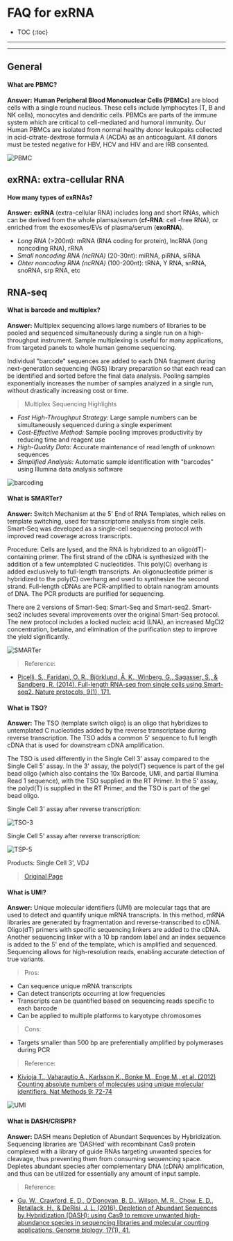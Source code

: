 # FAQ for exRNA

* TOC
{:toc}
---
---
## General

#### What are PBMC?

**Answer:** **Human Peripheral Blood Mononuclear Cells (PBMCs)** are blood cells with a single round nucleus. These cells include lymphocytes (T, B and NK cells), monocytes and dendritic cells.  PBMCs are parts of the immune system which are critical to cell-mediated and humoral immunity.
Our Human PBMCs are isolated from normal healthy donor leukopaks collected in acid-citrate-dextrose formula A (ACDA) as an anticoagulant. All donors must be tested negative for HBV, HCV and HIV and are IRB consented.

![PBMC](img/PBMC.jpeg)

## exRNA: extra-cellular RNA

#### How many types of exRNAs?

**Answer:** **exRNA** (extra-cellular RNA) includes long and short RNAs, which can be derived from the whole plamsa/serum (**cf-RNA**: cell -free RNA), or enriched from the exosomes/EVs of plasma/serum (**exoRNA**).

* *Long RNA* (>200nt): mRNA (RNA coding for protein), lncRNA (long noncoding RNA), rRNA
* *Small noncoding RNA (ncRNA)* (20-30nt): miRNA, piRNA, siRNA
* *Ohter noncoding RNA (ncRNA)* (100-200nt): tRNA, Y RNA, snRNA, snoRNA, srp RNA, etc

 

## RNA-seq

#### What is barcode and multiplex?

**Answer:** Multiplex sequencing allows large numbers of libraries to be pooled and sequenced simultaneously during a single run on a high-throughput instrument. Sample multiplexing is useful for many applications, from targeted panels to whole human genome sequencing.

Individual "barcode" sequences are added to each DNA fragment during next-generation sequencing (NGS) library preparation so that each read can be identified and sorted before the final data analysis. Pooling samples exponentially increases the number of samples analyzed in a single run, without drastically increasing cost or time.

> Multiplex Sequencing Highlights

- *Fast High-Throughput Strategy:* Large sample numbers can be simultaneously sequenced during a single experiment
- *Cost-Effective Method:* Sample pooling improves productivity by reducing time and reagent use
- *High-Quality Data:* Accurate maintenance of read length of unknown sequences
- *Simplified Analysis:* Automatic sample identification with "barcodes" using Illumina data analysis software

![barcoding](img/barcoding.jpg)


#### What is SMARTer?
**Answer:** Switch Mechanism at the 5' End of RNA Templates, which relies on template switching, used for transcriptome analysis from single cells. Smart-Seq was developed as a single-cell sequencing protocol with improved read coverage across transcripts. 

Procedure: Cells are lysed, and the RNA is hybridized to an oligo(dT)-containing primer. The first strand of the cDNA is synthesized with the addition of a few untemplated C nucleotides. This poly(C) overhang is added exclusively to full-length transcripts. An oligonucleotide primer is hybridized to the poly(C) overhang and used to synthesize the second strand. Full-length cDNAs are PCR-amplified to obtain nanogram amounts of DNA. The PCR products are purified for sequencing.

There are 2 versions of Smart-Seq: Smart-Seq and Smart-seq2. Smart-seq2 includes several improvements over the original Smart-Seq protocol. The new protocol includes a locked nucleic acid (LNA), an increased MgCl2 concentration, betaine, and elimination of the purification step to improve the yield significantly.

![SMARTer](img/SMARTer.png)

> Reference:

- [Picelli, S., Faridani, O. R., Björklund, Å. K., Winberg, G., Sagasser, S., & Sandberg, R. (2014). Full-length RNA-seq from single cells using Smart-seq2. Nature protocols, 9(1), 171.](https://www.ncbi.nlm.nih.gov/pubmed/24385147/)


#### What is TSO?

**Answer:** The TSO (template switch oligo) is an oligo that hybridizes to untemplated C nucleotides added by the reverse transcriptase during reverse transcription. The TSO adds a common 5' sequence to full length cDNA that is used for downstream cDNA amplification.

The TSO is used differently in the Single Cell 3' assay compared to the Single Cell 5' assay. In the 3' assay, the polyd(T) sequence is part of the gel bead oligo (which also contains the 10x Barcode, UMI, and partial Illumina Read 1 sequence), with the TSO supplied in the RT Primer. In the 5' assay, the polyd(T) is supplied in the RT Primer, and the TSO is part of the gel bead oligo.


Single Cell 3' assay after reverse transcription:


![TSO-3](img/TSO-3.png)

 

Single Cell 5' assay after reverse transcription:

![TSP-5](img/TSO-5.png)

Products: Single Cell 3', VDJ


> [Original Page](https://kb.10xgenomics.com/hc/en-us/articles/360001493051-What-is-a-template-switch-oligo-TSO-)



#### What is UMI?

**Answer:** Unique molecular identifiers (UMI) are molecular tags that are used to detect and quantify unique mRNA transcripts. In this method, mRNA libraries are generated by fragmentation and reverse-transcribed to cDNA. Oligo(dT) primers with specific sequencing linkers are added to the cDNA. Another sequencing linker with a 10 bp random label and an index sequence is added to the 5' end of the template, which is amplified and sequenced. Sequencing allows for high-resolution reads, enabling accurate detection of true variants.

> Pros:

- Can sequence unique mRNA transcripts
- Can detect transcripts occurring at low frequencies
- Transcripts can be quantified based on sequencing reads specific to each barcode
- Can be applied to multiple platforms to karyotype chromosomes

> Cons:

- Targets smaller than 500 bp are preferentially amplified by polymerases during PCR

> Reference:

- [Kivioja T., Vaharautio A., Karlsson K., Bonke M., Enge M., et al. (2012) Counting absolute numbers of molecules using unique molecular identifiers. Nat Methods 9: 72-74](http://www.ncbi.nlm.nih.gov/pubmed/22101854)

  

![UMI](img/umi.png)



#### What is DASH/CRISPR?

**Answer:** DASH means Depletion of Abundant Sequences by Hybridization. Sequencing libraries are ‘DASHed’ with recombinant Cas9 protein complexed with a library of guide RNAs targeting unwanted species for cleavage, thus preventing them from consuming sequencing space. Depletes abundant species after complementary DNA (cDNA) amplification, and thus can be utilized for essentially any amount of input sample.


> Reference:

- [Gu, W., Crawford, E. D., O’Donovan, B. D., Wilson, M. R., Chow, E. D., Retallack, H., & DeRisi, J. L. (2016). Depletion of Abundant Sequences by Hybridization (DASH): using Cas9 to remove unwanted high-abundance species in sequencing libraries and molecular counting applications. Genome biology, 17(1), 41.](https://www.ncbi.nlm.nih.gov/pubmed/26944702)
